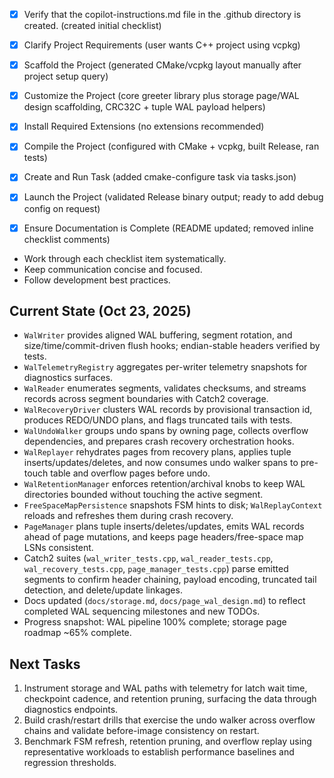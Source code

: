  - [x] Verify that the copilot-instructions.md file in the .github directory is created. (created initial checklist)

 - [x] Clarify Project Requirements (user wants C++ project using vcpkg)

 - [x] Scaffold the Project (generated CMake/vcpkg layout manually after project setup query)

 - [x] Customize the Project (core greeter library plus storage page/WAL design scaffolding, CRC32C + tuple WAL payload helpers)

 - [x] Install Required Extensions (no extensions recommended)

 - [x] Compile the Project (configured with CMake + vcpkg, built Release, ran tests)

 - [x] Create and Run Task (added cmake-configure task via tasks.json)

 - [x] Launch the Project (validated Release binary output; ready to add debug config on request)

- [x] Ensure Documentation is Complete (README updated; removed inline checklist comments)
- Work through each checklist item systematically.
- Keep communication concise and focused.
- Follow development best practices.

## Current State (Oct 23, 2025)
- `WalWriter` provides aligned WAL buffering, segment rotation, and size/time/commit-driven flush hooks; endian-stable headers verified by tests.
- `WalTelemetryRegistry` aggregates per-writer telemetry snapshots for diagnostics surfaces.
- `WalReader` enumerates segments, validates checksums, and streams records across segment boundaries with Catch2 coverage.
- `WalRecoveryDriver` clusters WAL records by provisional transaction id, produces REDO/UNDO plans, and flags truncated tails with tests.
- `WalUndoWalker` groups undo spans by owning page, collects overflow dependencies, and prepares crash recovery orchestration hooks.
- `WalReplayer` rehydrates pages from recovery plans, applies tuple inserts/updates/deletes, and now consumes undo walker spans to pre-touch table and overflow pages before undo.
- `WalRetentionManager` enforces retention/archival knobs to keep WAL directories bounded without touching the active segment.
- `FreeSpaceMapPersistence` snapshots FSM hints to disk; `WalReplayContext` reloads and refreshes them during crash recovery.
- `PageManager` plans tuple inserts/deletes/updates, emits WAL records ahead of page mutations, and keeps page headers/free-space map LSNs consistent.
- Catch2 suites (`wal_writer_tests.cpp`, `wal_reader_tests.cpp`, `wal_recovery_tests.cpp`, `page_manager_tests.cpp`) parse emitted segments to confirm header chaining, payload encoding, truncated tail detection, and delete/update linkages.
- Docs updated (`docs/storage.md`, `docs/page_wal_design.md`) to reflect completed WAL sequencing milestones and new TODOs.
- Progress snapshot: WAL pipeline 100% complete; storage page roadmap ~65% complete.

## Next Tasks
1. Instrument storage and WAL paths with telemetry for latch wait time, checkpoint cadence, and retention pruning, surfacing the data through diagnostics endpoints.
2. Build crash/restart drills that exercise the undo walker across overflow chains and validate before-image consistency on restart.
3. Benchmark FSM refresh, retention pruning, and overflow replay using representative workloads to establish performance baselines and regression thresholds.
